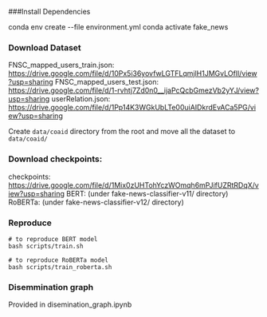 ###Install Dependencies

conda env create --file environment.yml
conda activate fake_news

### Download Dataset
FNSC_mapped_users_train.json: https://drive.google.com/file/d/10Px5i36yovfwLGTFLqmjlH1JMGvLOfIl/view?usp=sharing
FNSC_mapped_users_test.json: https://drive.google.com/file/d/1-rvhtj7Zd0n0__ijaPcQcbGmezVb2yYJ/view?usp=sharing
userRelation.json: https://drive.google.com/file/d/1Pp14K3WGkUbLTe00uiAIDkrdEvACa5PG/view?usp=sharing

Create `data/coaid` directory from the root and move all the dataset to `data/coaid/`

### Download checkpoints:
checkpoints: https://drive.google.com/file/d/1Mix0zUHTohYczWOmqh6mPJifUZRtRDqX/view?usp=sharing
BERT: (under fake-news-classifier-v11/ directory)
RoBERTa: (under fake-news-classifier-v12/ directory)


### Reproduce
```
# to reproduce BERT model
bash scripts/train.sh

# to reproduce RoBERTa model
bash scripts/train_roberta.sh
```

### Disemmination graph
Provided in disemination_graph.ipynb
